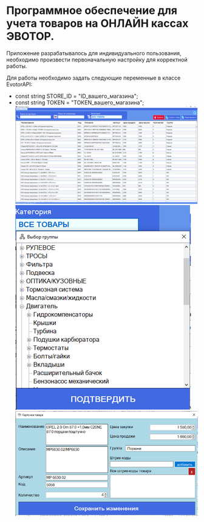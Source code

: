 # Программное обеспечение для учета товаров на ОНЛАЙН кассах ЭВОТОР.

Приложение разрабатывалось для индивидуального пользования, необходимо произвести первоначальную настройку для корректной работы.

Для работы необходимо задать следующие переменные в классе EvotorAPI:
* const string STORE_ID = "ID_вашего_магазина";
* const string TOKEN = "TOKEN_вашего_магазина";
![Screenshot](1.png)
![Screenshot](2.png)
![Screenshot](3.png)

